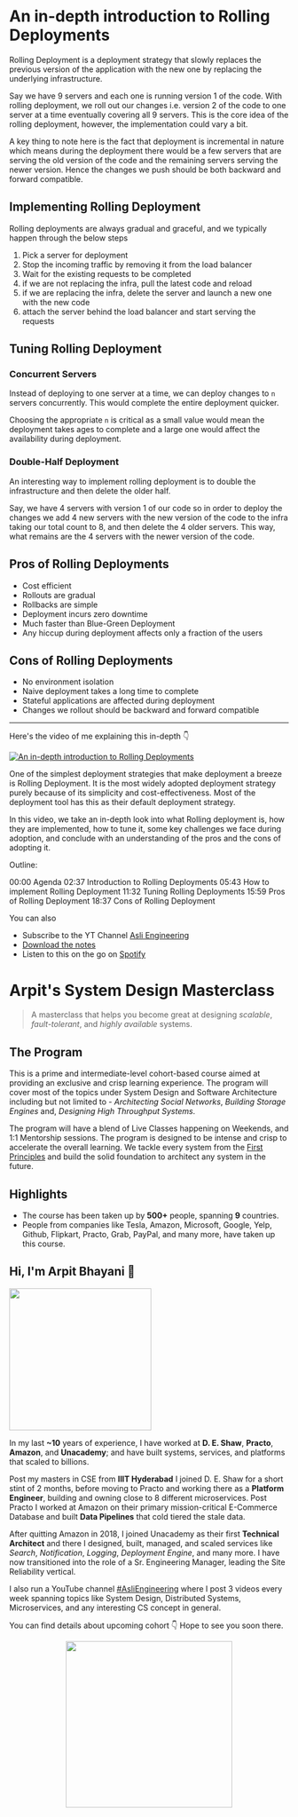 An in-depth introduction to Rolling Deployments
===


Rolling Deployment is a deployment strategy that slowly replaces the previous version of the application with the new one by replacing the underlying infrastructure.

Say we have 9 servers and each one is running version 1 of the code. With rolling deployment, we roll out our changes i.e. version 2 of the code to one server at a time eventually covering all 9 servers. This is the core idea of the rolling deployment, however, the implementation could vary a bit.

A key thing to note here is the fact that deployment is incremental in nature which means during the deployment there would be a few servers that are serving the old version of the code and the remaining servers serving the newer version. Hence the changes we push should be both backward and forward compatible.

## Implementing Rolling Deployment

Rolling deployments are always gradual and graceful, and we typically happen through the below steps

1. Pick a server for deployment
2. Stop the incoming traffic by removing it from the load balancer
3. Wait for the existing requests to be completed
4. if we are not replacing the infra, pull the latest code and reload
5. if we are replacing the infra, delete the server and launch a new one with the new code
6. attach the server behind the load balancer and start serving the requests

## Tuning Rolling Deployment

### Concurrent Servers

Instead of deploying to one server at a time, we can deploy changes to `n` servers concurrently. This would complete the entire deployment quicker.

Choosing the appropriate `n` is critical as a small value would mean the deployment takes ages to complete and a large one would affect the availability during deployment.

### Double-Half Deployment

An interesting way to implement rolling deployment is to double the infrastructure and then delete the older half.

Say, we have 4 servers with version 1 of our code so in order to deploy the changes we add 4 new servers with the new version of the code to the infra taking our total count to 8, and then delete the 4 older servers. This way, what remains are the 4 servers with the newer version of the code.

## Pros of Rolling Deployments

- Cost efficient
- Rollouts are gradual
- Rollbacks are simple
- Deployment incurs zero downtime
- Much faster than Blue-Green Deployment
- Any hiccup during deployment affects only a fraction of the users

## Cons of Rolling Deployments

- No environment isolation
- Naive deployment takes a long time to complete
- Stateful applications are affected during deployment
- Changes we rollout should be backward and forward compatible
<hr />


<p>Here's the video of me explaining this in-depth 👇‍</p>

[![An in-depth introduction to Rolling Deployments](https://i.ytimg.com/vi/9kjUG_yvVqM/mqdefault.jpg)](https://www.youtube.com/watch?v=9kjUG_yvVqM)

One of the simplest deployment strategies that make deployment a breeze is Rolling Deployment. It is the most widely adopted deployment strategy purely because of its simplicity and cost-effectiveness. Most of the deployment tool has this as their default deployment strategy.

In this video, we take an in-depth look into what Rolling deployment is, how they are implemented, how to tune it, some key challenges we face during adoption, and conclude with an understanding of the pros and the cons of adopting it.

Outline:

00:00 Agenda
02:37 Introduction to Rolling Deployments
05:43 How to implement Rolling Deployment
11:32 Tuning Rolling Deployments
15:59 Pros of Rolling Deployment
18:37 Cons of Rolling Deployment

You can also
 - Subscribe to the YT Channel [Asli Engineering](https://youtube.com/c/ArpitBhayani)
 - [Download the notes](https://drive.google.com/file/d/1Mtox_ulRNSajmbVXXyLyJrhV3GZouOiv/view?usp=sharing)
 - Listen to this on the go on [Spotify](https://open.spotify.com/show/7qMoamm2iZQrsPVm6IQLoD)

# Arpit's System Design Masterclass

> A masterclass that helps you become great at designing _scalable_, _fault-tolerant_, and _highly available_ systems.

## The Program

This is a prime and intermediate-level cohort-based course aimed at providing an exclusive and crisp learning experience. The program will cover most of the topics under System Design and Software Architecture including but not limited to - _Architecting Social Networks_, _Building Storage Engines_ and, _Designing High Throughput Systems_.

The program will have a blend of Live Classes happening on Weekends, and 1:1 Mentorship sessions. The program is designed to be intense and crisp to accelerate the overall learning. We tackle every system from the [First Principles](https://en.wikipedia.org/wiki/First_principle) and build the solid foundation to architect any system in the future.


## Highlights

 - The course has been taken up by __500+__ people, spanning __9__ countries.
 - People from companies like Tesla, Amazon, Microsoft, Google, Yelp, Github, Flipkart, Practo, Grab, PayPal, and many more, have taken up this course.


## Hi, I'm Arpit Bhayani 👋

<img width="256px" src="https://arpitbhayani.me/static/img/arpit.jpg" />

In my last **~10** years of experience, I have worked at **D. E. Shaw**, **Practo**, **Amazon**, and **Unacademy**; and have built systems, services, and platforms that scaled to billions.

Post my masters in CSE from **IIIT Hyderabad** I joined D. E. Shaw for a short stint of 2 months, before moving to Practo and working there as a **Platform Engineer**, building and owning close to 8 different microservices. Post Practo I worked at Amazon on their primary mission-critical E-Commerce Database and built **Data Pipelines** that cold tiered the stale data.

After quitting Amazon in 2018, I joined Unacademy as their first **Technical Architect** and there I designed, built, managed, and scaled services like _Search_, _Notification_, _Logging_, _Deployment Engine_, and many more. I have now transitioned into the role of a Sr. Engineering Manager, leading the Site Reliability vertical.

I also run a YouTube channel [#AsliEngineering](https://www.youtube.com/c/ArpitBhayani) where I post 3 videos every week spanning topics like System Design, Distributed Systems, Microservices, and any interesting CS concept in general.

You can find details about upcoming cohort 👇‍ Hope to see you soon there.

<center>
<a target="_blank" href="https://arpitbhayani.me/masterclass">
<img src="https://user-images.githubusercontent.com/4745789/137859181-d4499cf4-ce65-4466-8b88-a078ece0f081.PNG" width="300px" />
</a>
</center>